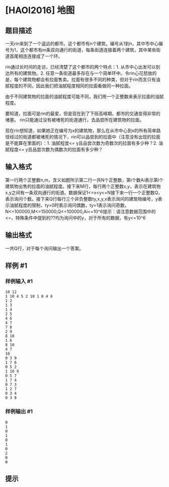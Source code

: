 # [HAOI2016] 地图

## 题目描述

一天rin来到了一个遥远的都市。这个都市有n个建筑，编号从1到n，其中市中心编号为1，这个都市有m条双向通行的街道，每条街道连接着两个建筑，其中某些街道首尾相连连接成了一个环。

rin通过长时间的走访，已经清楚了这个都市的两个特点：1. 从市中心出发可以到达所有的建筑物。2. 任意一条街道最多存在与一个简单环中。令rin心花怒放的是，每个建筑物都会有拉面售卖。拉面有很多不同的种类，但对于rin而言只有油腻程度的不同，因此我们把油腻程度相同的拉面看做同一种拉面。

由于不同建筑物的拉面的油腻程度可能不同，我们用一个正整数来表示拉面的油腻程度。

要知道，拉面可是rin的最爱，但是现在到了下班高峰期，都市的交通变得非常的堵塞。 rin只能通过没有被堵死的街道通行，去品尝所在建筑物的拉面。

现在rin想知道，如果她正在编号为x的建筑物，那么在从市中心到x的所有简单路径经过的街道都被堵死的情况下，rin可以品尝到的拉面中（注意没有出现的拉面是不能算在里面的）：1. 油腻程度<= y且品尝次数为奇数次的拉面有多少种？2. 油腻程度<= y且品尝次数为偶数次的拉面有多少种？


## 输入格式

第一行两个正整数n,m，含义如题所示第二行一共N个正整数，第i个数Ai表示第i个建筑物出售的拉面的油腻程度。接下来M行，每行两个正整数x,y，表示在建筑物x,y之间有一条双向通行的街道。数据保证1<=x<y<=N接下来一行一个正整数Q，表示询问个数。接下来Q行每行三个非负整数ty,x,y,x表示询问的建筑物编号，y表示油腻程度的限制，ty=0时表示询问偶数，ty=1表示询问奇数。N<=100000,M<=150000,Q<=100000,Ai<=10^6提示：请注意数据范围中的<=，特殊条件中提到的??均为询问中的y，对于所有的数据，有y<=10^6


## 输出格式

一共Q行，对于每个询问输出一个答案。


## 样例 #1

### 样例输入 #1
```
10 12
1 10 4 5 2 10 1 8 4 8
1 2
1 3
1 4
2 5
4 6
4 7
7 8
2 9
8 10
1 6
8 10
4 7
10
0 3 9
1 7 6
0 5 2
1 10 9
0 5 7
1 7 4
0 7 3
1 2 7
0 3 4
0 3 8
```

### 样例输出 #1

```
0
1
0
1
0
1
0
2
0
0
```

## 提示


